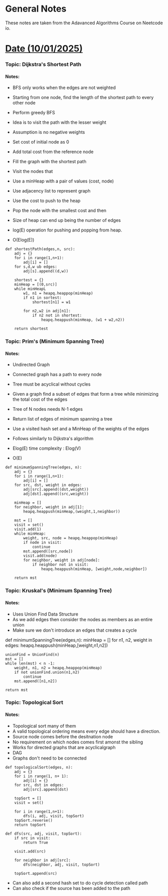 # General Notes


These notes are taken from the Adavanced Algorithms Course on Neetcode io.

# <u> Date (10/01/2025) </u>

### Topic: Dijkstra's Shortest Path
#### Notes: 

* BFS only works when the edges are not weighted
* Starting from one node, find the length of the shortest path to every other node

* Perform greedy BFS
* Idea is to visit the path with the lesser weight
* Assumption is no negative weights
* Set cost of initial node as 0
* Add total cost from the reference node
* Fill the graph with the shortest path
* Visit the nodes that
* Use a minHeap with a pair of values (cost, node)
* Use adjacency list to represent graph
* Use the cost to push to the heap
* Pop the node with the smallest cost and then
* Size of heap can end up being the number of edges
* log(E) operation for pushing and popping from heap.
* O(Elog(E))

```
def shortestPath(edges,n, src):
    adj = {}
    for i in range(1,n+1):
        adj[i] = []
    for s,d,w ub edges:
        adj[s].append((d,w))

    shortest = {}
    minHeap = [(0,src)]
    while minHeapL
        w1, n1 = heapq.heappop(minHeap)
        if n1 in sortest:
            shortest[n1] = w1
        
        for n2,w2 in adj[n1]:
            if n2 not in shortest:
                heapq.heappush(minHeap, (w1 + w2,n2))
        
    return shortest
```

### Topic: Prim's (Minimum Spanning Tree)
#### Notes: 

* Undirected Graph
* Connected graph has a path to every node

* Tree must be acyclical without cycles
* Given a graph find a subset of edges that form a tree while minimizing the total cost of the edges

* Tree of N nodes needs N-1 edges


* Return list of edges of minimum spanning a tree

* Use a visited hash set and a MinHeap of the weights of the edges

* Follows similarly to Dijkstra's algorithm

* Elog(E) time complexity : Elog(V)
* O(E)


```
def minimumSpanningTree(edges, n):
    adj = {}
    for i in range(1,n+1):
        adj[i] = []
    for src, dst, weight in edges:
        adj[src].append((dst,weight))
        adj[dst].append((src,weight))
    
    minHeap = []
    for neighbor, weight in adj[1]:
        heapq.heappush(minHeap,(weight,1,neighbor))
    
    mst = []
    visit = set()
    visit.add(1)
    while minHeap:
        weight, src, node = heapq.heappop(minHeap)
        if node in visit:
            continue
        mst.append([src,node])
        visit.add(node)
        for neighbor, weight in adj[node]:
            if neighbor not in visit:
                heapq.heappush(minHeap, [weight,node,neighbor])

    return mst

```

### Topic: Kruskal's (Minimum Spanning Tree)
#### Notes: 

* Uses Union Find Data Structure
* As we add edges then consider the nodes as members as an entire union
* Make sure we don't introduce an edges that creates a cycle

def minimumSpanningTree(edges,n):
    minHeap = []
    for n1, n2, weight in edges:
        heapq.heappush(minHeap,[weight,n1,n2])
    
    unionFind = UnionFind(n)
    mst = []
    while len(mst) < n -1:
        weight, n1, n2 = heapq.heappop(minHeap)
        if not unionFind.union(n1,n2)
            continue
        mst.append([n1,n2])
    
    return mst


### Topic: Topological Sort
#### Notes: 

* Topological sort many of them
* A valid topological ordering means every edge should have a direction.
* Source node comes before the desitnation node
* No requirement on which nodes comes first amonst the sibling
* Works for directed graphs that are acyclicalgraph
* DAG
* Graphs don't need to be connected

```aiignore
def topologicalSort(edges, n):
    adj = {}
    for i in range(1, n+ 1):
        adj[i] = {}
    for src, dst in edges:
        adj[src].append(dst)
    
    topSort = []
    visit = set()
    
    for i in range(1,n+1):
        dfs(i, adj, visit, topSort)
    topSort.reverse()
    return topSort

def dfs(src, adj, visit, topSort):
    if src in visit:
        return True
    
    visit.add(src)
    
    for neighbor in adj[src]:
        dfs(neighbor, adj, visit, topSort)
    
    topSort.append(src)
```

* Can also add a second hash set to do cycle detection called path
* Can also check if the source has been added to the path